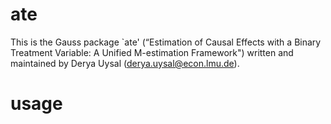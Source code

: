 # ate
This is the Gauss package `ate' (“Estimation of Causal Effects with a Binary Treatment Variable: A Unified
M-estimation Framework") written and maintained by Derya Uysal (derya.uysal@econ.lmu.de).

# usage
